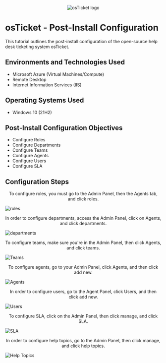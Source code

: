 <p align="center">
<img src="https://i.imgur.com/Clzj7Xs.png" alt="osTicket logo"/>
</p>

<h1>osTicket - Post-Install Configuration</h1>
This tutorial outlines the post-install configuration of the open-source help desk ticketing system osTicket.<br />


<h2>Environments and Technologies Used</h2>

- Microsoft Azure (Virtual Machines/Compute)
- Remote Desktop
- Internet Information Services (IIS)

<h2>Operating Systems Used </h2>

- Windows 10</b> (21H2)

<h2>Post-Install Configuration Objectives</h2>

- Configure Roles
- Configure Departments
- Configure Teams
- Configure Agents
- Configure Users
- Configure SLA

<h2>Configuration Steps</h2>

<p align="center">
To configure roles, you must go to the Admin Panel, then the Agents tab, and click roles.

![roles](https://github.com/user-attachments/assets/605e4b72-f4ed-458c-b8d6-c5e0c0986ae4)



<p align="center">
In order to configure departments, access the Admin Panel, click on Agents, and click departments.

  
![departments](https://github.com/user-attachments/assets/ef38be5f-b3d7-408c-9ee6-5f0c82c19e4b)

<p align="center">
To configure teams, make sure you're in the Admin Panel, then click Agents, and click teams.

![Teams](https://github.com/user-attachments/assets/a7f106fe-79fb-4484-ac0b-ac4c9c2f8da0)

<p align="center">
To configure agents, go to your Admin Panel, click Agents, and then click add new.

![Agents](https://github.com/user-attachments/assets/fdb9302a-d4f5-4b43-880f-8502f907c6c1)
<p align="center">
In order to configure users, go to the Agent Panel, click Users, and then click add new.


![Users](https://github.com/user-attachments/assets/dc8ff091-2682-478f-babd-eb6e0da4c076)
<p align="center">
To configure SLA, click on the Admin Panel, then click manage, and click SLA.

![SLA](https://github.com/user-attachments/assets/ee27d304-4216-408b-91cf-b0489234a640)
<p align="center">
In order to configure help topics, go to the Admin Panel, then click manage, and click help topics.

![Help Topics](https://github.com/user-attachments/assets/0549dcf4-991b-4ba6-b890-316b3a02f994)

<br />
<br />
